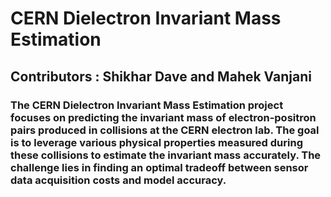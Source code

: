 # CERN Dielectron Invariant Mass Estimation
## Contributors : Shikhar Dave and Mahek Vanjani
### The CERN Dielectron Invariant Mass Estimation project focuses on predicting the invariant mass of electron-positron pairs produced in collisions at the CERN electron lab. The goal is to leverage various physical properties measured during these collisions to estimate the invariant mass accurately. The challenge lies in finding an optimal tradeoff between sensor data acquisition costs and model accuracy.
